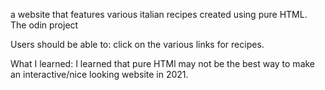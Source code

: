 a website that features various italian recipes created using pure HTML. 
The odin project

Users should be able to: click on the various links for recipes.

What I learned: I learned that pure HTMl may not be the best way to make an interactive/nice looking website in 2021.
